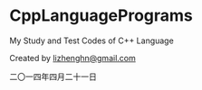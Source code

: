 CppLanguagePrograms
===================

My Study and Test Codes of C++ Language

Created by lizhenghn@gmail.com 

二〇一四年四月二十一日
